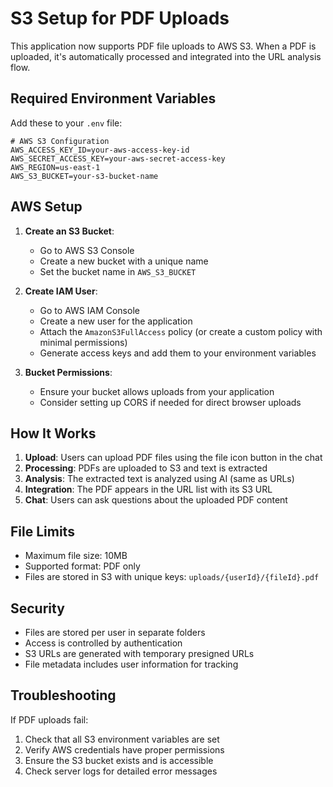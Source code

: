 # S3 Setup for PDF Uploads

This application now supports PDF file uploads to AWS S3. When a PDF is uploaded, it's automatically processed and integrated into the URL analysis flow.

## Required Environment Variables

Add these to your `.env` file:

```env
# AWS S3 Configuration
AWS_ACCESS_KEY_ID=your-aws-access-key-id
AWS_SECRET_ACCESS_KEY=your-aws-secret-access-key
AWS_REGION=us-east-1
AWS_S3_BUCKET=your-s3-bucket-name
```

## AWS Setup

1. **Create an S3 Bucket**:
   - Go to AWS S3 Console
   - Create a new bucket with a unique name
   - Set the bucket name in `AWS_S3_BUCKET`

2. **Create IAM User**:
   - Go to AWS IAM Console
   - Create a new user for the application
   - Attach the `AmazonS3FullAccess` policy (or create a custom policy with minimal permissions)
   - Generate access keys and add them to your environment variables

3. **Bucket Permissions**:
   - Ensure your bucket allows uploads from your application
   - Consider setting up CORS if needed for direct browser uploads

## How It Works

1. **Upload**: Users can upload PDF files using the file icon button in the chat
2. **Processing**: PDFs are uploaded to S3 and text is extracted
3. **Analysis**: The extracted text is analyzed using AI (same as URLs)
4. **Integration**: The PDF appears in the URL list with its S3 URL
5. **Chat**: Users can ask questions about the uploaded PDF content

## File Limits

- Maximum file size: 10MB
- Supported format: PDF only
- Files are stored in S3 with unique keys: `uploads/{userId}/{fileId}.pdf`

## Security

- Files are stored per user in separate folders
- Access is controlled by authentication
- S3 URLs are generated with temporary presigned URLs
- File metadata includes user information for tracking

## Troubleshooting

If PDF uploads fail:
1. Check that all S3 environment variables are set
2. Verify AWS credentials have proper permissions
3. Ensure the S3 bucket exists and is accessible
4. Check server logs for detailed error messages 